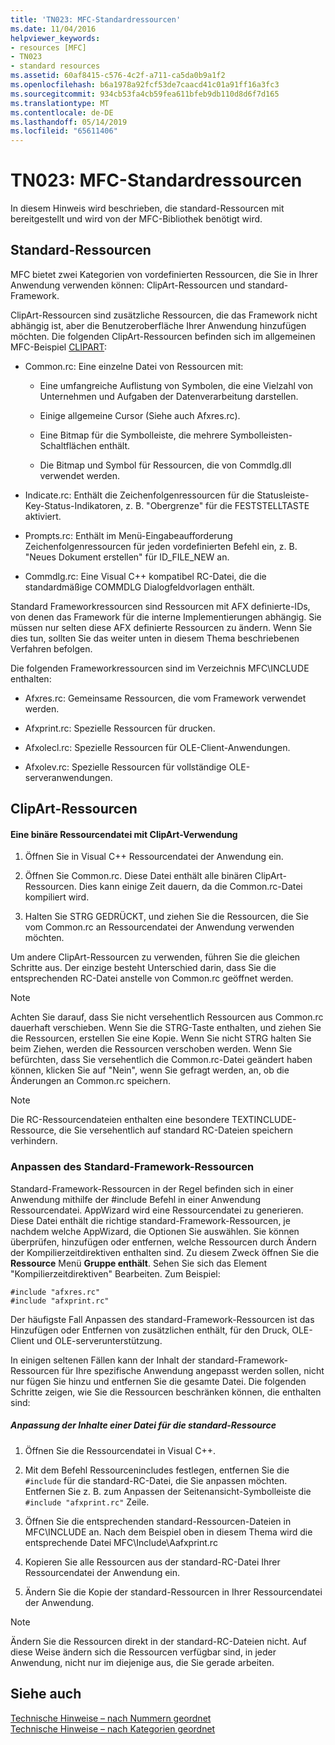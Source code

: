 ```yaml
---
title: 'TN023: MFC-Standardressourcen'
ms.date: 11/04/2016
helpviewer_keywords:
- resources [MFC]
- TN023
- standard resources
ms.assetid: 60af8415-c576-4c2f-a711-ca5da0b9a1f2
ms.openlocfilehash: b6a1978a92fcf53de7caacd41c01a91ff16a3fc3
ms.sourcegitcommit: 934cb53fa4cb59fea611bfeb9db110d8d6f7d165
ms.translationtype: MT
ms.contentlocale: de-DE
ms.lasthandoff: 05/14/2019
ms.locfileid: "65611406"
---
```

# <a name="tn023-standard-mfc-resources"></a>TN023: MFC-Standardressourcen

In diesem Hinweis wird beschrieben, die standard-Ressourcen mit bereitgestellt und wird von der MFC-Bibliothek benötigt wird.

## <a name="standard-resources"></a>Standard-Ressourcen

MFC bietet zwei Kategorien von vordefinierten Ressourcen, die Sie in Ihrer Anwendung verwenden können: ClipArt-Ressourcen und standard-Framework.

ClipArt-Ressourcen sind zusätzliche Ressourcen, die das Framework nicht abhängig ist, aber die Benutzeroberfläche Ihrer Anwendung hinzufügen möchten. Die folgenden ClipArt-Ressourcen befinden sich im allgemeinen MFC-Beispiel [CLIPART](../overview/visual-cpp-samples.md):

- Common.rc: Eine einzelne Datei von Ressourcen mit:

   - Eine umfangreiche Auflistung von Symbolen, die eine Vielzahl von Unternehmen und Aufgaben der Datenverarbeitung darstellen.

   - Einige allgemeine Cursor (Siehe auch Afxres.rc).

   - Eine Bitmap für die Symbolleiste, die mehrere Symbolleisten-Schaltflächen enthält.

   - Die Bitmap und Symbol für Ressourcen, die von Commdlg.dll verwendet werden.

- Indicate.rc: Enthält die Zeichenfolgenressourcen für die Statusleiste-Key-Status-Indikatoren, z. B. "Obergrenze" für die FESTSTELLTASTE aktiviert.

- Prompts.rc: Enthält im Menü-Eingabeaufforderung Zeichenfolgenressourcen für jeden vordefinierten Befehl ein, z. B. "Neues Dokument erstellen" für ID_FILE_NEW an.

- Commdlg.rc: Eine Visual C++ kompatibel RC-Datei, die die standardmäßige COMMDLG Dialogfeldvorlagen enthält.

Standard Frameworkressourcen sind Ressourcen mit AFX definierte-IDs, von denen das Framework für die interne Implementierungen abhängig. Sie müssen nur selten diese AFX definierte Ressourcen zu ändern. Wenn Sie dies tun, sollten Sie das weiter unten in diesem Thema beschriebenen Verfahren befolgen.

Die folgenden Frameworkressourcen sind im Verzeichnis MFC\INCLUDE enthalten:

- Afxres.rc: Gemeinsame Ressourcen, die vom Framework verwendet werden.

- Afxprint.rc: Spezielle Ressourcen für drucken.

- Afxolecl.rc: Spezielle Ressourcen für OLE-Client-Anwendungen.

- Afxolev.rc: Spezielle Ressourcen für vollständige OLE-serveranwendungen.

## <a name="using-clip-art-resources"></a>ClipArt-Ressourcen

#### <a name="to-use-a-clip-art-binary-resource"></a>Eine binäre Ressourcendatei mit ClipArt-Verwendung

1. Öffnen Sie in Visual C++ Ressourcendatei der Anwendung ein.

1. Öffnen Sie Common.rc. Diese Datei enthält alle binären ClipArt-Ressourcen. Dies kann einige Zeit dauern, da die Common.rc-Datei kompiliert wird.

1. Halten Sie STRG GEDRÜCKT, und ziehen Sie die Ressourcen, die Sie vom Common.rc an Ressourcendatei der Anwendung verwenden möchten.

Um andere ClipArt-Ressourcen zu verwenden, führen Sie die gleichen Schritte aus. Der einzige besteht Unterschied darin, dass Sie die entsprechenden RC-Datei anstelle von Common.rc geöffnet werden.

> [!NOTE]
>  Achten Sie darauf, dass Sie nicht versehentlich Ressourcen aus Common.rc dauerhaft verschieben. Wenn Sie die STRG-Taste enthalten, und ziehen Sie die Ressourcen, erstellen Sie eine Kopie. Wenn Sie nicht STRG halten Sie beim Ziehen, werden die Ressourcen verschoben werden. Wenn Sie befürchten, dass Sie versehentlich die Common.rc-Datei geändert haben können, klicken Sie auf "Nein", wenn Sie gefragt werden, an, ob die Änderungen an Common.rc speichern.

> [!NOTE]
>  Die RC-Ressourcendateien enthalten eine besondere TEXTINCLUDE-Ressource, die Sie versehentlich auf standard RC-Dateien speichern verhindern.

### <a name="customizing-standard-framework-resources"></a>Anpassen des Standard-Framework-Ressourcen

Standard-Framework-Ressourcen in der Regel befinden sich in einer Anwendung mithilfe der #include Befehl in einer Anwendung Ressourcendatei. AppWizard wird eine Ressourcendatei zu generieren. Diese Datei enthält die richtige standard-Framework-Ressourcen, je nachdem welche AppWizard, die Optionen Sie auswählen. Sie können überprüfen, hinzufügen oder entfernen, welche Ressourcen durch Ändern der Kompilierzeitdirektiven enthalten sind. Zu diesem Zweck öffnen Sie die **Ressource** Menü **Gruppe enthält**. Sehen Sie sich das Element "Kompilierzeitdirektiven" Bearbeiten. Zum Beispiel:

```
#include "afxres.rc"
#include "afxprint.rc"
```

Der häufigste Fall Anpassen des standard-Framework-Ressourcen ist das Hinzufügen oder Entfernen von zusätzlichen enthält, für den Druck, OLE-Client und OLE-serverunterstützung.

In einigen seltenen Fällen kann der Inhalt der standard-Framework-Ressourcen für Ihre spezifische Anwendung angepasst werden sollen, nicht nur fügen Sie hinzu und entfernen Sie die gesamte Datei. Die folgenden Schritte zeigen, wie Sie die Ressourcen beschränken können, die enthalten sind:

##### <a name="to-customize-the-contents-of-a-standard-resource-file"></a>Anpassung der Inhalte einer Datei für die standard-Ressource

1. Öffnen Sie die Ressourcendatei in Visual C++.

1. Mit dem Befehl Ressourcenincludes festlegen, entfernen Sie die `#include` für die standard-RC-Datei, die Sie anpassen möchten. Entfernen Sie z. B. zum Anpassen der Seitenansicht-Symbolleiste die `#include "afxprint.rc"` Zeile.

1. Öffnen Sie die entsprechenden standard-Ressourcen-Dateien in MFC\INCLUDE an. Nach dem Beispiel oben in diesem Thema wird die entsprechende Datei MFC\Include\Aafxprint.rc

1. Kopieren Sie alle Ressourcen aus der standard-RC-Datei Ihrer Ressourcendatei der Anwendung ein.

1. Ändern Sie die Kopie der standard-Ressourcen in Ihrer Ressourcendatei der Anwendung.

> [!NOTE]
>  Ändern Sie die Ressourcen direkt in der standard-RC-Dateien nicht. Auf diese Weise ändern sich die Ressourcen verfügbar sind, in jeder Anwendung, nicht nur im diejenige aus, die Sie gerade arbeiten.

## <a name="see-also"></a>Siehe auch

[Technische Hinweise – nach Nummern geordnet](../mfc/technical-notes-by-number.md)<br/>
[Technische Hinweise – nach Kategorien geordnet](../mfc/technical-notes-by-category.md)
